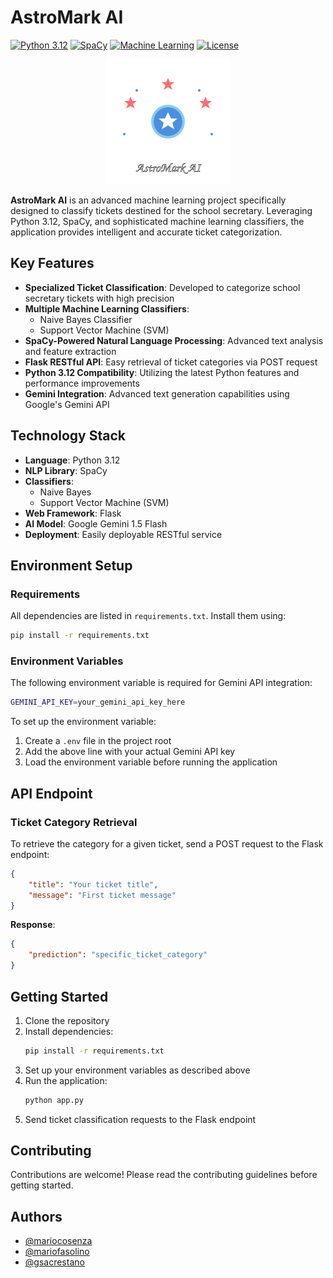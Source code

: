 # AstroMark AI
[![Python 3.12](https://img.shields.io/badge/python-3.12-blue.svg)](https://www.python.org/downloads/release/python-3120/)
[![SpaCy](https://img.shields.io/badge/nlp-SpaCy-green.svg)](https://spacy.io/)
[![Machine Learning](https://img.shields.io/badge/ml-Naive%20Bayes%20%26%20SVM-orange.svg)](https://scikit-learn.org/)
[![License](https://img.shields.io/github/license/mariocosenza/astromark-ai.svg)](https://github.com/mariocosenza/astromark-ai/blob/main/LICENSE)

<div align="center">
<img src="static/logo.svg" alt="AstroMark Logo" width="200" height="200">
</div>

**AstroMark AI** is an advanced machine learning project specifically designed to classify tickets destined for the school secretary. Leveraging Python 3.12, SpaCy, and sophisticated machine learning classifiers, the application provides intelligent and accurate ticket categorization.

## Key Features
- **Specialized Ticket Classification**: Developed to categorize school secretary tickets with high precision
- **Multiple Machine Learning Classifiers**:
  - Naive Bayes Classifier
  - Support Vector Machine (SVM)
- **SpaCy-Powered Natural Language Processing**: Advanced text analysis and feature extraction
- **Flask RESTful API**: Easy retrieval of ticket categories via POST request
- **Python 3.12 Compatibility**: Utilizing the latest Python features and performance improvements
- **Gemini Integration**: Advanced text generation capabilities using Google's Gemini API

## Technology Stack
- **Language**: Python 3.12
- **NLP Library**: SpaCy
- **Classifiers**:
  - Naive Bayes
  - Support Vector Machine (SVM)
- **Web Framework**: Flask
- **AI Model**: Google Gemini 1.5 Flash
- **Deployment**: Easily deployable RESTful service

## Environment Setup

### Requirements
All dependencies are listed in `requirements.txt`. Install them using:
```bash
pip install -r requirements.txt
```

### Environment Variables
The following environment variable is required for Gemini API integration:
```bash
GEMINI_API_KEY=your_gemini_api_key_here
```

To set up the environment variable:
1. Create a `.env` file in the project root
2. Add the above line with your actual Gemini API key
3. Load the environment variable before running the application

## API Endpoint

### Ticket Category Retrieval
To retrieve the category for a given ticket, send a POST request to the Flask endpoint:
```json
{
    "title": "Your ticket title",
    "message": "First ticket message"
}
```

**Response**:
```json
{
    "prediction": "specific_ticket_category"
}
```

## Getting Started
1. Clone the repository
2. Install dependencies:
   ```bash
   pip install -r requirements.txt
   ```
3. Set up your environment variables as described above
4. Run the application:
   ```bash
   python app.py
   ```
5. Send ticket classification requests to the Flask endpoint

## Contributing
Contributions are welcome! Please read the contributing guidelines before getting started.

## Authors
- [@mariocosenza](https://github.com/mariocosenza)
- [@mariofasolino](https://github.com/MarioFas)
- [@gsacrestano](https://github.com/gsacrestano)
